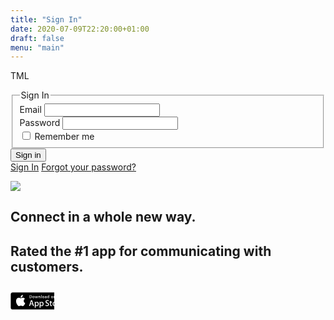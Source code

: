 ```yaml
---
title: "Sign In"
date: 2020-07-09T22:20:00+01:00
draft: false
menu: "main"
---
```


TML
<main class="pa4 black-80">
  <form class="measure center">
    <fieldset id="sign_up" class="ba b--transparent ph0 mh0">
      <legend class="f4 fw6 ph0 mh0">Sign In</legend>
      <div class="mt3">
        <label class="db fw6 lh-copy f6" for="email-address">Email</label>
        <input class="pa2 input-reset ba bg-transparent hover-bg-black hover-white w-100" type="email" name="email-address"  id="email-address">
      </div>
      <div class="mv3">
        <label class="db fw6 lh-copy f6" for="password">Password</label>
        <input class="b pa2 input-reset ba bg-transparent hover-bg-black hover-white w-100" type="password" name="password"  id="password">
      </div>
      <label class="pa0 ma0 lh-copy f6 pointer"><input type="checkbox"> Remember me</label>
    </fieldset>
    <div class="">
      <input class="b ph3 pv2 input-reset ba b--black bg-transparent grow pointer f6 dib" type="submit" value="Sign in">
    </div>
    <div class="lh-copy mt3">
      <a href="#0" class="f6 link dim black db">Sign In</a>
      <a href="#0" class="f6 link dim black db">Forgot your password?</a>
    </div>
  </form>
</main>


<p class="pre measure">
<div class="outline bg-white fl w-100 pa2"><section class="flex-ns vh-10 items-center">
  <div class="mw6 ph5">
    <img src="http://tachyons.io/img/iPhone7Vertical.jpg"> 
  </div>
  <div class="tc tl-ns ph3">
    <h1 class="f3 f1-l fw2 mb3 mt4 mt0-ns">Connect in a whole new way.</h1>
    <h2 class="f5 f3-l fw1 mb4 mb5-l lh-title">Rated the #1 app for communicating with customers.</h2>
    <a href="https://www.amazon.com/Apple-iPhone-Warranty-Unlocked-Cellphone/dp/B015E8UTIU/ref=sr_1_2?ie=UTF8&qid=1481330742&sr=8-2&keywords=iphone+6s" class="dib grow">
      <svg version="1.1" id="US_UK_Download_on_the" xmlns="http://www.w3.org/2000/svg" xmlns:xlink="http://www.w3.org/1999/xlink"
        x="0px" y="0px" width="70px" height="50px" viewBox="0 0 100 40" enable-background="new 0 0 100 40" xml:space="preserve">
        <g>
          <path fill="#A6A6A6" d="M130.197,40H4.729C2.122,40,0,37.872,0,35.267V4.726C0,2.12,2.122,0,4.729,0h125.468
          C132.803,0,135,2.12,135,4.726v30.541C135,37.872,132.803,40,130.197,40L130.197,40z"/>
          <path d="M134.032,35.268c0,2.116-1.714,3.83-3.834,3.83H4.729c-2.119,0-3.839-1.714-3.839-3.83V4.725
          c0-2.115,1.72-3.835,3.839-3.835h125.468c2.121,0,3.834,1.72,3.834,3.835L134.032,35.268L134.032,35.268z"/>
          <g>
            <g>
              <path fill="#FFFFFF" d="M30.128,19.784c-0.029-3.223,2.639-4.791,2.761-4.864c-1.511-2.203-3.853-2.504-4.676-2.528
              c-1.967-0.207-3.875,1.177-4.877,1.177c-1.022,0-2.565-1.157-4.228-1.123c-2.14,0.033-4.142,1.272-5.24,3.196
              c-2.266,3.923-0.576,9.688,1.595,12.859c1.086,1.553,2.355,3.287,4.016,3.226c1.625-0.067,2.232-1.036,4.193-1.036
              c1.943,0,2.513,1.036,4.207,0.997c1.744-0.028,2.842-1.56,3.89-3.127c1.255-1.78,1.759-3.533,1.779-3.623
              C33.507,24.924,30.161,23.647,30.128,19.784z"/>
              <path fill="#FFFFFF" d="M26.928,10.306c0.874-1.093,1.472-2.58,1.306-4.089c-1.265,0.056-2.847,0.875-3.758,1.944
              c-0.806,0.942-1.526,2.486-1.34,3.938C24.557,12.205,26.016,11.382,26.928,10.306z"/>
            </g>
          </g>
          <g>
            <path fill="#FFFFFF" d="M53.645,31.504h-2.271l-1.244-3.909h-4.324l-1.185,3.909h-2.211l4.284-13.308h2.646L53.645,31.504z
            M49.755,25.955L48.63,22.48c-0.119-0.355-0.342-1.191-0.671-2.507h-0.04c-0.131,0.566-0.342,1.402-0.632,2.507l-1.105,3.475
            H49.755z"/>
            <path fill="#FFFFFF" d="M64.662,26.588c0,1.632-0.441,2.922-1.323,3.869c-0.79,0.843-1.771,1.264-2.942,1.264
            c-1.264,0-2.172-0.454-2.725-1.362h-0.04v5.055h-2.132V25.067c0-1.026-0.027-2.079-0.079-3.159h1.875l0.119,1.521h0.04
            c0.711-1.146,1.79-1.718,3.238-1.718c1.132,0,2.077,0.447,2.833,1.342C64.284,23.949,64.662,25.127,64.662,26.588z M62.49,26.666
            c0-0.934-0.21-1.704-0.632-2.31c-0.461-0.632-1.08-0.948-1.856-0.948c-0.526,0-1.004,0.176-1.431,0.523
            c-0.428,0.35-0.708,0.807-0.839,1.373c-0.066,0.264-0.099,0.48-0.099,0.65v1.6c0,0.698,0.214,1.287,0.642,1.768
            s0.984,0.721,1.668,0.721c0.803,0,1.428-0.31,1.875-0.928C62.266,28.496,62.49,27.68,62.49,26.666z"/>
            <path fill="#FFFFFF" d="M75.699,26.588c0,1.632-0.441,2.922-1.324,3.869c-0.789,0.843-1.77,1.264-2.941,1.264
            c-1.264,0-2.172-0.454-2.724-1.362H68.67v5.055h-2.132V25.067c0-1.026-0.027-2.079-0.079-3.159h1.875l0.119,1.521h0.04
            c0.71-1.146,1.789-1.718,3.238-1.718c1.131,0,2.076,0.447,2.834,1.342C75.32,23.949,75.699,25.127,75.699,26.588z M73.527,26.666
            c0-0.934-0.211-1.704-0.633-2.31c-0.461-0.632-1.078-0.948-1.855-0.948c-0.527,0-1.004,0.176-1.432,0.523
            c-0.428,0.35-0.707,0.807-0.838,1.373c-0.065,0.264-0.099,0.48-0.099,0.65v1.6c0,0.698,0.214,1.287,0.64,1.768
            c0.428,0.48,0.984,0.721,1.67,0.721c0.803,0,1.428-0.31,1.875-0.928C73.303,28.496,73.527,27.68,73.527,26.666z"/>
            <path fill="#FFFFFF" d="M88.039,27.772c0,1.132-0.393,2.053-1.182,2.764c-0.867,0.777-2.074,1.165-3.625,1.165
            c-1.432,0-2.58-0.276-3.449-0.829l0.494-1.777c0.936,0.566,1.963,0.85,3.082,0.85c0.803,0,1.428-0.182,1.877-0.544
            c0.447-0.362,0.67-0.848,0.67-1.454c0-0.54-0.184-0.995-0.553-1.364c-0.367-0.369-0.98-0.712-1.836-1.029
            c-2.33-0.869-3.494-2.142-3.494-3.816c0-1.094,0.408-1.991,1.225-2.689c0.814-0.699,1.9-1.048,3.258-1.048
            c1.211,0,2.217,0.211,3.02,0.632l-0.533,1.738c-0.75-0.408-1.598-0.612-2.547-0.612c-0.75,0-1.336,0.185-1.756,0.553
            c-0.355,0.329-0.533,0.73-0.533,1.205c0,0.526,0.203,0.961,0.611,1.303c0.355,0.316,1,0.658,1.936,1.027
            c1.145,0.461,1.986,1,2.527,1.618C87.77,26.081,88.039,26.852,88.039,27.772z"/>
            <path fill="#FFFFFF" d="M95.088,23.508h-2.35v4.659c0,1.185,0.414,1.777,1.244,1.777c0.381,0,0.697-0.033,0.947-0.099l0.059,1.619
            c-0.42,0.157-0.973,0.236-1.658,0.236c-0.842,0-1.5-0.257-1.975-0.77c-0.473-0.514-0.711-1.376-0.711-2.587v-4.837h-1.4v-1.6h1.4
            v-1.757l2.094-0.632v2.389h2.35V23.508z"/>
            <path fill="#FFFFFF" d="M105.691,26.627c0,1.475-0.422,2.686-1.264,3.633c-0.883,0.975-2.055,1.461-3.516,1.461
            c-1.408,0-2.529-0.467-3.365-1.401s-1.254-2.113-1.254-3.534c0-1.487,0.43-2.705,1.293-3.652c0.861-0.948,2.023-1.422,3.484-1.422
            c1.408,0,2.541,0.467,3.396,1.402C105.283,24.021,105.691,25.192,105.691,26.627z M103.479,26.696
            c0-0.885-0.189-1.644-0.572-2.277c-0.447-0.766-1.086-1.148-1.914-1.148c-0.857,0-1.508,0.383-1.955,1.148
            c-0.383,0.634-0.572,1.405-0.572,2.317c0,0.885,0.189,1.644,0.572,2.276c0.461,0.766,1.105,1.148,1.936,1.148
            c0.814,0,1.453-0.39,1.914-1.168C103.281,28.347,103.479,27.58,103.479,26.696z"/>
            <path fill="#FFFFFF" d="M112.621,23.783c-0.211-0.039-0.436-0.059-0.672-0.059c-0.75,0-1.33,0.283-1.738,0.85
            c-0.355,0.5-0.533,1.132-0.533,1.895v5.035h-2.131l0.02-6.574c0-1.106-0.027-2.113-0.08-3.021h1.857l0.078,1.836h0.059
            c0.225-0.631,0.58-1.139,1.066-1.52c0.475-0.343,0.988-0.514,1.541-0.514c0.197,0,0.375,0.014,0.533,0.039V23.783z"/>
            <path fill="#FFFFFF" d="M122.156,26.252c0,0.382-0.025,0.704-0.078,0.967h-6.396c0.025,0.948,0.334,1.673,0.928,2.173
            c0.539,0.447,1.236,0.671,2.092,0.671c0.947,0,1.811-0.151,2.588-0.454l0.334,1.48c-0.908,0.396-1.98,0.593-3.217,0.593
            c-1.488,0-2.656-0.438-3.506-1.313c-0.848-0.875-1.273-2.05-1.273-3.524c0-1.447,0.395-2.652,1.186-3.613
            c0.828-1.026,1.947-1.539,3.355-1.539c1.383,0,2.43,0.513,3.141,1.539C121.873,24.047,122.156,25.055,122.156,26.252z
            M120.123,25.699c0.014-0.632-0.125-1.178-0.414-1.639c-0.369-0.593-0.936-0.889-1.699-0.889c-0.697,0-1.264,0.289-1.697,0.869
            c-0.355,0.461-0.566,1.014-0.631,1.658H120.123z"/>
          </g>
          <g>
            <g>
              <path fill="#FFFFFF" d="M49.05,10.009c0,1.177-0.353,2.063-1.058,2.658c-0.653,0.549-1.581,0.824-2.783,0.824
              c-0.596,0-1.106-0.026-1.533-0.078V6.982c0.557-0.09,1.157-0.136,1.805-0.136c1.145,0,2.008,0.249,2.59,0.747
              C48.723,8.156,49.05,8.961,49.05,10.009z M47.945,10.038c0-0.763-0.202-1.348-0.606-1.756c-0.404-0.407-0.994-0.611-1.771-0.611
              c-0.33,0-0.611,0.022-0.844,0.068v4.889c0.129,0.02,0.365,0.029,0.708,0.029c0.802,0,1.421-0.223,1.857-0.669
              S47.945,10.892,47.945,10.038z"/>
              <path fill="#FFFFFF" d="M54.909,11.037c0,0.725-0.207,1.319-0.621,1.785c-0.434,0.479-1.009,0.718-1.727,0.718
              c-0.692,0-1.243-0.229-1.654-0.689c-0.41-0.459-0.615-1.038-0.615-1.736c0-0.73,0.211-1.329,0.635-1.794s0.994-0.698,1.712-0.698
              c0.692,0,1.248,0.229,1.669,0.688C54.708,9.757,54.909,10.333,54.909,11.037z M53.822,11.071c0-0.435-0.094-0.808-0.281-1.119
              c-0.22-0.376-0.533-0.564-0.94-0.564c-0.421,0-0.741,0.188-0.961,0.564c-0.188,0.311-0.281,0.69-0.281,1.138
              c0,0.435,0.094,0.808,0.281,1.119c0.227,0.376,0.543,0.564,0.951,0.564c0.4,0,0.714-0.191,0.94-0.574
              C53.725,11.882,53.822,11.506,53.822,11.071z"/>
              <path fill="#FFFFFF" d="M62.765,8.719l-1.475,4.714h-0.96l-0.611-2.047c-0.155-0.511-0.281-1.019-0.379-1.523h-0.019
              c-0.091,0.518-0.217,1.025-0.379,1.523l-0.649,2.047h-0.971l-1.387-4.714h1.077l0.533,2.241c0.129,0.53,0.235,1.035,0.32,1.513
              h0.019c0.078-0.394,0.207-0.896,0.389-1.503l0.669-2.25h0.854l0.641,2.202c0.155,0.537,0.281,1.054,0.378,1.552h0.029
              c0.071-0.485,0.178-1.002,0.32-1.552l0.572-2.202H62.765z"/>
              <path fill="#FFFFFF" d="M68.198,13.433H67.15v-2.7c0-0.832-0.316-1.248-0.95-1.248c-0.311,0-0.562,0.114-0.757,0.343
              c-0.193,0.229-0.291,0.499-0.291,0.808v2.796h-1.048v-3.366c0-0.414-0.013-0.863-0.038-1.349h0.921l0.049,0.737h0.029
              c0.122-0.229,0.304-0.418,0.543-0.569c0.284-0.176,0.602-0.265,0.95-0.265c0.44,0,0.806,0.142,1.097,0.427
              c0.362,0.349,0.543,0.87,0.543,1.562V13.433z"/>
              <path fill="#FFFFFF" d="M71.088,13.433h-1.047V6.556h1.047V13.433z"/>
              <path fill="#FFFFFF" d="M77.258,11.037c0,0.725-0.207,1.319-0.621,1.785c-0.434,0.479-1.01,0.718-1.727,0.718
              c-0.693,0-1.244-0.229-1.654-0.689c-0.41-0.459-0.615-1.038-0.615-1.736c0-0.73,0.211-1.329,0.635-1.794s0.994-0.698,1.711-0.698
              c0.693,0,1.248,0.229,1.67,0.688C77.057,9.757,77.258,10.333,77.258,11.037z M76.17,11.071c0-0.435-0.094-0.808-0.281-1.119
              c-0.219-0.376-0.533-0.564-0.939-0.564c-0.422,0-0.742,0.188-0.961,0.564c-0.188,0.311-0.281,0.69-0.281,1.138
              c0,0.435,0.094,0.808,0.281,1.119c0.227,0.376,0.543,0.564,0.951,0.564c0.4,0,0.713-0.191,0.939-0.574
              C76.074,11.882,76.17,11.506,76.17,11.071z"/>
              <path fill="#FFFFFF" d="M82.33,13.433h-0.941l-0.078-0.543h-0.029c-0.322,0.433-0.781,0.65-1.377,0.65
              c-0.445,0-0.805-0.143-1.076-0.427c-0.246-0.258-0.369-0.579-0.369-0.96c0-0.576,0.24-1.015,0.723-1.319
              c0.482-0.304,1.16-0.453,2.033-0.446V10.3c0-0.621-0.326-0.931-0.979-0.931c-0.465,0-0.875,0.117-1.229,0.349l-0.213-0.688
              c0.438-0.271,0.979-0.407,1.617-0.407c1.232,0,1.85,0.65,1.85,1.95v1.736C82.262,12.78,82.285,13.155,82.33,13.433z
              M81.242,11.813v-0.727c-1.156-0.02-1.734,0.297-1.734,0.95c0,0.246,0.066,0.43,0.201,0.553c0.135,0.123,0.307,0.184,0.512,0.184
              c0.23,0,0.445-0.073,0.641-0.218c0.197-0.146,0.318-0.331,0.363-0.558C81.236,11.946,81.242,11.884,81.242,11.813z"/>
              <path fill="#FFFFFF" d="M88.285,13.433h-0.93l-0.049-0.757h-0.029c-0.297,0.576-0.803,0.864-1.514,0.864
              c-0.568,0-1.041-0.223-1.416-0.669s-0.562-1.025-0.562-1.736c0-0.763,0.203-1.381,0.611-1.853c0.395-0.44,0.879-0.66,1.455-0.66
              c0.633,0,1.076,0.213,1.328,0.64h0.02V6.556h1.049v5.607C88.248,12.622,88.26,13.045,88.285,13.433z M87.199,11.445v-0.786
              c0-0.136-0.01-0.246-0.029-0.33c-0.059-0.252-0.186-0.464-0.379-0.635c-0.195-0.171-0.43-0.257-0.701-0.257
              c-0.391,0-0.697,0.155-0.922,0.466c-0.223,0.311-0.336,0.708-0.336,1.193c0,0.466,0.107,0.844,0.322,1.135
              c0.227,0.31,0.533,0.465,0.916,0.465c0.344,0,0.619-0.129,0.828-0.388C87.1,12.069,87.199,11.781,87.199,11.445z"/>
              <path fill="#FFFFFF" d="M97.248,11.037c0,0.725-0.207,1.319-0.621,1.785c-0.434,0.479-1.008,0.718-1.727,0.718
              c-0.691,0-1.242-0.229-1.654-0.689c-0.41-0.459-0.615-1.038-0.615-1.736c0-0.73,0.211-1.329,0.635-1.794s0.994-0.698,1.713-0.698
              c0.691,0,1.248,0.229,1.668,0.688C97.047,9.757,97.248,10.333,97.248,11.037z M96.162,11.071c0-0.435-0.094-0.808-0.281-1.119
              c-0.221-0.376-0.533-0.564-0.941-0.564c-0.42,0-0.74,0.188-0.961,0.564c-0.188,0.311-0.281,0.69-0.281,1.138
              c0,0.435,0.094,0.808,0.281,1.119c0.227,0.376,0.543,0.564,0.951,0.564c0.4,0,0.715-0.191,0.941-0.574
              C96.064,11.882,96.162,11.506,96.162,11.071z"/>
              <path fill="#FFFFFF" d="M102.883,13.433h-1.047v-2.7c0-0.832-0.316-1.248-0.951-1.248c-0.311,0-0.562,0.114-0.756,0.343
              s-0.291,0.499-0.291,0.808v2.796h-1.049v-3.366c0-0.414-0.012-0.863-0.037-1.349h0.92l0.049,0.737h0.029
              c0.123-0.229,0.305-0.418,0.543-0.569c0.285-0.176,0.602-0.265,0.951-0.265c0.439,0,0.805,0.142,1.096,0.427
              c0.363,0.349,0.543,0.87,0.543,1.562V13.433z"/>
              <path fill="#FFFFFF" d="M109.936,9.504h-1.154v2.29c0,0.582,0.205,0.873,0.611,0.873c0.188,0,0.344-0.016,0.467-0.049
              l0.027,0.795c-0.207,0.078-0.479,0.117-0.814,0.117c-0.414,0-0.736-0.126-0.969-0.378c-0.234-0.252-0.35-0.676-0.35-1.271V9.504
              h-0.689V8.719h0.689V7.855l1.027-0.31v1.173h1.154V9.504z"/>
              <path fill="#FFFFFF" d="M115.484,13.433h-1.049v-2.68c0-0.845-0.316-1.268-0.949-1.268c-0.486,0-0.818,0.245-1,0.735
              c-0.031,0.103-0.049,0.229-0.049,0.377v2.835h-1.047V6.556h1.047v2.841h0.02c0.33-0.517,0.803-0.775,1.416-0.775
              c0.434,0,0.793,0.142,1.078,0.427c0.355,0.355,0.533,0.883,0.533,1.581V13.433z"/>
              <path fill="#FFFFFF" d="M121.207,10.853c0,0.188-0.014,0.346-0.039,0.475h-3.143c0.014,0.466,0.164,0.821,0.455,1.067
              c0.266,0.22,0.609,0.33,1.029,0.33c0.465,0,0.889-0.074,1.271-0.223l0.164,0.728c-0.447,0.194-0.973,0.291-1.582,0.291
              c-0.73,0-1.305-0.215-1.721-0.645c-0.418-0.43-0.625-1.007-0.625-1.731c0-0.711,0.193-1.303,0.582-1.775
              c0.406-0.504,0.955-0.756,1.648-0.756c0.678,0,1.193,0.252,1.541,0.756C121.068,9.77,121.207,10.265,121.207,10.853z
              M120.207,10.582c0.008-0.311-0.061-0.579-0.203-0.805c-0.182-0.291-0.459-0.437-0.834-0.437c-0.342,0-0.621,0.142-0.834,0.427
              c-0.174,0.227-0.277,0.498-0.311,0.815H120.207z"/>
            </g>
          </g>
        </g>
      </svg>
    </a>
  </div>
</section>
</p>

</div>